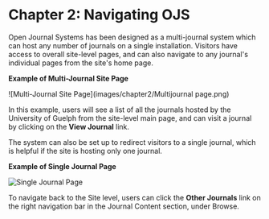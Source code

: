 # Chapter 2: Navigating OJS

Open Journal Systems has been designed as a multi-journal system which can host any number of journals on a single installation. Visitors have access to overall site-level pages, and can also navigate to any journal's individual pages from the site's home page.

**Example of Multi-Journal Site Page**

!\[Multi-Journal Site Page\](images/chapter2/Multijournal page.png)

In this example, users will see a list of all the journals hosted by the University of Guelph from the site-level main page, and can visit a journal by clicking on the **View Journal** link.

The system can also be set up to redirect visitors to a single journal, which is helpful if the site is hosting only one journal.

**Example of Single Journal Page**

![Single Journal Page](images/chapter2/single_journal_page.png)

To navigate back to the Site level, users can click the **Other Journals** link on the right navigation bar in the Journal Content section, under Browse.
